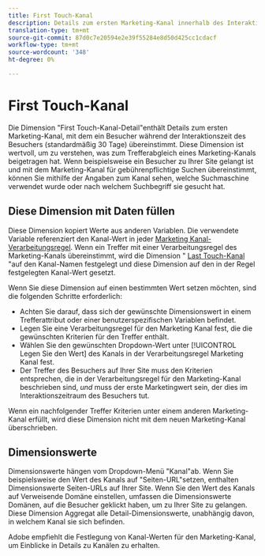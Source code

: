 ```yaml
---
title: First Touch-Kanal
description: Details zum ersten Marketing-Kanal innerhalb des Interaktionsablaufs des Besuchers.
translation-type: tm+mt
source-git-commit: 87d0c7e20594e2e39f55284e8d50d425cc1cdacf
workflow-type: tm+mt
source-wordcount: '348'
ht-degree: 0%

---
```



# First Touch-Kanal

Die Dimension &quot;First Touch-Kanal-Detail&quot;enthält Details zum ersten Marketing-Kanal, mit dem ein Besucher während der Interaktionszeit des Besuchers (standardmäßig 30 Tage) übereinstimmt. Diese Dimension ist wertvoll, um zu verstehen, was zum Trefferabgleich eines Marketing-Kanals beigetragen hat. Wenn beispielsweise ein Besucher zu Ihrer Site gelangt ist und mit dem Marketing-Kanal für gebührenpflichtige Suchen übereinstimmt, können Sie mithilfe der Angaben zum Kanal sehen, welche Suchmaschine verwendet wurde oder nach welchem Suchbegriff sie gesucht hat.

## Diese Dimension mit Daten füllen

Diese Dimension kopiert Werte aus anderen Variablen. Die verwendete Variable referenziert den Kanal-Wert in jeder [Marketing Kanal-Verarbeitungsregel](/help/admin/admin/marketing-channels-admin.md). Wenn ein Treffer mit einer Verarbeitungsregel des Marketing-Kanals übereinstimmt, wird die Dimension &quot; [Last Touch-Kanal](last-touch-channel.md) &quot;auf den Kanal-Namen festgelegt und diese Dimension auf den in der Regel festgelegten Kanal-Wert gesetzt.

Wenn Sie diese Dimension auf einen bestimmten Wert setzen möchten, sind die folgenden Schritte erforderlich:

* Achten Sie darauf, dass sich der gewünschte Dimensionswert in einem Trefferattribut oder einer benutzerspezifischen Variablen befindet.
* Legen Sie eine Verarbeitungsregel für den Marketing Kanal fest, die die gewünschten Kriterien für den Treffer enthält.
* Wählen Sie den gewünschten Dropdown-Wert unter [!UICONTROL Legen Sie den Wert] des Kanals in der Verarbeitungsregel Marketing Kanal fest.
* Der Treffer des Besuchers auf Ihrer Site muss den Kriterien entsprechen, die in der Verarbeitungsregel für den Marketing-Kanal beschrieben sind, _und_ muss der erste Marketingwert sein, der dies im Interaktionszeitraum des Besuchers tut.

Wenn ein nachfolgender Treffer Kriterien unter einem anderen Marketing-Kanal erfüllt, wird diese Dimension nicht mit dem neuen Marketing-Kanal überschrieben.

## Dimensionswerte

Dimensionswerte hängen vom Dropdown-Menü &quot;Kanal&quot;ab. Wenn Sie beispielsweise den Wert des Kanals auf &quot;Seiten-URL&quot;setzen, enthalten Dimensionswerte Seiten-URLs auf Ihrer Site. Wenn Sie den Wert des Kanals auf Verweisende Domäne einstellen, umfassen die Dimensionswerte Domänen, auf die Besucher geklickt haben, um zu Ihrer Site zu gelangen. Diese Dimension Aggregat alle Detail-Dimensionswerte, unabhängig davon, in welchem Kanal sie sich befinden.

Adobe empfiehlt die Festlegung von Kanal-Werten für den Marketing-Kanal, um Einblicke in Details zu Kanälen zu erhalten.
